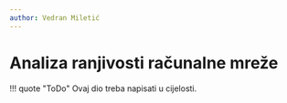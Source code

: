 ```yaml
---
author: Vedran Miletić
---
```


# Analiza ranjivosti računalne mreže

!!! quote "ToDo"
    Ovaj dio treba napisati u cijelosti.
